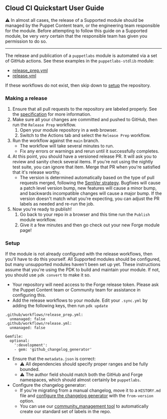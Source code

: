 ## Cloud CI Quickstart User Guide

⚠️ In almost all cases, the release of a Supported module should be managed by the Puppet Content team, or the engineering team responsible for the module.
Before attempting to follow this guide on a Supported module, be very *very* certain that the responsible team has given you permission to do so.

----

The release and publication of a `puppetlabs` module is automated via a set of GitHub actions.
See these examples in the `puppetlabs-stdlib` module:
* [release_prep.yml](https://github.com/puppetlabs/puppetlabs-stdlib/blob/main/.github/workflows/release_prep.yml)
* [release.yml](https://github.com/puppetlabs/puppetlabs-stdlib/blob/main/.github/workflows/release.yml)

If these workflows do not exist, then skip down to [setup](#setup) the repository.


### Making a release

1. Ensure that all pull requests to the repository are labeled properly. See the [specification](https://keepachangelog.com/en/1.0.0/) for more information.
1. Make sure all your changes are committed and pushed to GitHub, then run the `Release Prep` workflow.
    1. Open your module repository in a web browser.
    1. Switch to the Actions tab and select the `Release Prep` workflow.
1. Run the workflow against the `main` branch.
    * The workflow will take several minutes to run.
    * Fix any errors or warnings and rerun until it successfully completes.
1. At this point, you should have a versioned release PR. It will ask you to review and sanity check several items. If you're not using the nightly test suite, you can ignore that item. Merge that PR when you're satisfied that it's release worthy.
    * The version is determined automatically based on the type of pull requests merged, following the [SemVer strategy](https://semver.org/). Bugfixes will cause a patch level version bump, new features will cause a minor bump, and backwards incompatible changes will cause a major bump. If the version doesn't match what you're expecting, you can adjust the PR labels as needed and re-run the job.
1. Now you're ready to publish!
    1. Go back to your repo in a browser and this time run the `Publish` module workflow.
    1. Give it a few minutes and then go check out your new Forge module page!
  

### Setup

If the module is not already configured with the release workflows, then you'll have to do this yourself.
All Supported modules should be configured, but many unsupported modules haven't been set up yet.
These instructions assume that you're using the PDK to build and maintain your module. If not, you should use `pdk convert` to make it so.

* Your repository will need access to the Forge release token. Please ask the Puppet Content team or Community team for assistance in configuring this.
* Add the release workflows to your module. Edit your `.sync.yml` by adding the following keys, then run `pdk update`
```
.github/workflows/release_prep.yml:
  unmanaged: false
.github/workflows/release.yml:
  unmanaged: false

Gemfile:
  optional:
    ':development':
    - gem: 'github_changelog_generator'
```
* Ensure that the `metadata.json` is correct:
    * ⚠️ All dependencies should specify proper ranges and be fully bounded.
    * ⚠️ The author field should match both the GitHub and Forge namespaces, which should almost certainly be `puppetlabs`.
* Configure the changelog generator:
    * If you're migrating from a manual changelog, move it to a `HISTORY.md` file and [configure the changelog generator](https://github.com/chelnak/gh-changelog#configuration) with the `from-version` option.
    * You can use our [community_management tool](https://github.com/puppetlabs/community_management#labels) to automatically create our standard set of labels in the repo.


